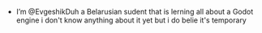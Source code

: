 - I’m @EvgeshikDuh a Belarusian sudent that is lerning all  about a Godot engine i don't know anything about it yet but i do belie it's temporary


